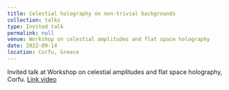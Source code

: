 ```yaml
---
title: Celestial holography on non-trivial backgrounds
collection: talks
type: Invited talk
permalink: null
venue: Workshop on celestial amplitudes and flat space holography
date: 2022-09-14
location: Corfu, Greece
---
```


Invited talk at Workshop on celestial amplitudes and flat space holography, Corfu. [Link video](https://www.youtube.com/watch?v=QltnFM1-HCo)
